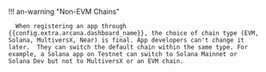 !!! an-warning "Non-EVM Chains"

      When registering an app through {{config.extra.arcana.dashboard_name}}, the choice of chain type (EVM, Solana, MultiversX, Near) is final. App developers can't change it later.  They can switch the default chain within the same type. For example, a Solana app on Testnet can switch to Solana Mainnet or Solana Dev but not to MultiversX or an EVM chain.